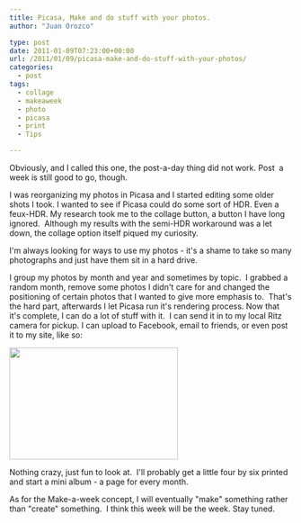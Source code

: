 ```yaml
---
title: Picasa, Make and do stuff with your photos.
author: "Juan Orozco" 

type: post
date: 2011-01-09T07:23:00+00:00
url: /2011/01/09/picasa-make-and-do-stuff-with-your-photos/
categories:
  - post
tags:
  - collage
  - makeaweek
  - photo
  - picasa
  - print
  - Tips

---
```

Obviously, and I called this one, the post-a-day thing did not work. Post  a week is still good to go, though.

I was reorganizing my photos in Picasa and I started editing some older shots I took. I wanted to see if Picasa could do some sort of HDR. Even a feux-HDR. My research took me to the collage button, a button I have long ignored.  Although my results with the semi-HDR workaround was a let down, the collage option itself piqued my curiosity.

I'm always looking for ways to use my photos - it's a shame to take so many photographs and just have them sit in a hard drive.

I group my photos by month and year and sometimes by topic.  I grabbed a random month, remove some photos I didn't care for and changed the positioning of certain photos that I wanted to give more emphasis to.  That's the hard part, afterwards I let Picasa run it's rendering process. Now that it's complete, I can do a lot of stuff with it.  I can send it in to my local Ritz camera for pickup. I can upload to Facebook, email to friends, or even post it to my site, like so:

<a rel="attachment wp-att-2677" href="http://juanthedesigner.wordpress.com/2011/01/09/picasa-make-and-do-stuff-with-your-photos/may-2010/"><img class="alignleft size-medium wp-image-2677" title="May 2010" src="http://juanthedesigner.files.wordpress.com/2011/01/may-2010.jpg?w=300&#038;resize=300%2C199" alt="" width="300" height="199" data-recalc-dims="1" /></a>

Nothing crazy, just fun to look at.  I'll probably get a little four by six printed and start a mini album - a page for every month.

As for the Make-a-week concept, I will eventually "make" something rather than "create" something.  I think this week will be the week. Stay tuned.